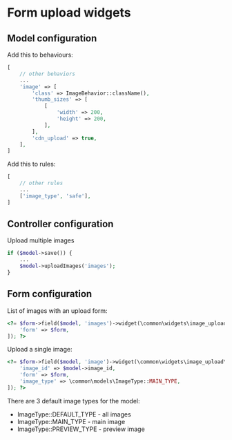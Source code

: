 Form upload widgets
====================

Model configuration
-------------------

Add this to behaviours:

```php
[
    // other behaviors
    ... 
    'image' => [
        'class' => ImageBehavior::className(),
        'thumb_sizes' => [
            [
                'width' => 200,
                'height' => 200,
            ],
        ],
        'cdn_upload' => true,
    ],
]
```

Add this to rules:

```php
[
    // other rules
    ...
    ['image_type', 'safe'],
]
```

Controller configuration
-----------------------
Upload multiple images

```php
if ($model->save()) {
    ...
    $model->uploadImages('images');
}
```

Form configuration
------------------

List of images with an upload form:

```php
<?= $form->field($model, 'images')->widget(\common\widgets\image_upload\ImageList::classname(), [
    'form' => $form,
]); ?>
```

Upload a single image:

```php
<?= $form->field($model, 'image')->widget(\common\widgets\image_upload\ImageUpload::classname(), [
    'image_id' => $model->image_id,
    'form' => $form,
    'image_type' => \common\models\ImageType::MAIN_TYPE,
]); ?>
```

There are 3 default image types for the model:

* ImageType::DEFAULT_TYPE - all images
* ImageType::MAIN_TYPE - main image
* ImageType::PREVIEW_TYPE - preview image